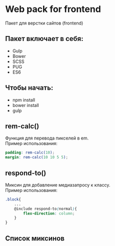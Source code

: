 # Web pack for frontend

Пакет для верстки сайтов (frontend)

## Пакет включает в себя:
- Gulp
- Bower
- SCSS
- PUG
- ES6

## Чтобы начать:

- npm install
- bower install
- gulp 

## rem-calc()
Функция для перевода пикселей в em.  
Пример использования:
```scss
padding: rem-calc(10);
margin: rem-calc(10 10 5 5);
```

## respond-to()
Миксин для добавление медиазапросу к классу.  
Пример использования:
```scss
.block{
    ...
    @include respond-to(normal){
        flex-direction: column;
    }
}
```



## Список миксинов
